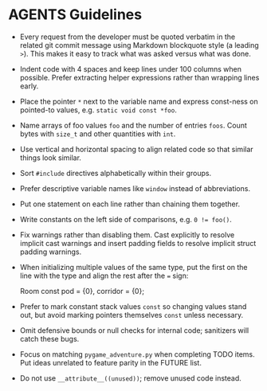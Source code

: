 # AGENTS Guidelines

- Every request from the developer must be quoted verbatim in the related git commit message using Markdown blockquote style (a leading `>`). This makes it easy to track what was asked versus what was done.

- Indent code with 4 spaces and keep lines under 100 columns when possible. Prefer extracting helper expressions rather than wrapping lines early.
- Place the pointer `*` next to the variable name and express const-ness on pointed-to values, e.g. `static void const *foo`.
- Name arrays of foo values `foo` and the number of entries `foos`. Count bytes with `size_t` and other quantities with `int`.
- Use vertical and horizontal spacing to align related code so that similar things look similar.
- Sort `#include` directives alphabetically within their groups.
- Prefer descriptive variable names like `window` instead of abbreviations.
- Put one statement on each line rather than chaining them together.
- Write constants on the left side of comparisons, e.g. `0 != foo()`.
- Fix warnings rather than disabling them. Cast explicitly to resolve
  implicit cast warnings and insert padding fields to resolve implicit
  struct padding warnings.
- When initializing multiple values of the same type, put the first on
  the line with the type and align the rest after the `=` sign:

    Room const pod      = {0},
               corridor = {0};
- Prefer to mark constant stack values `const` so changing values stand
  out, but avoid marking pointers themselves `const` unless necessary.

- Omit defensive bounds or null checks for internal code; sanitizers will catch these bugs.
- Focus on matching `pygame_adventure.py` when completing TODO items. Put ideas
  unrelated to feature parity in the FUTURE list.
- Do not use `__attribute__((unused))`; remove unused code instead.
